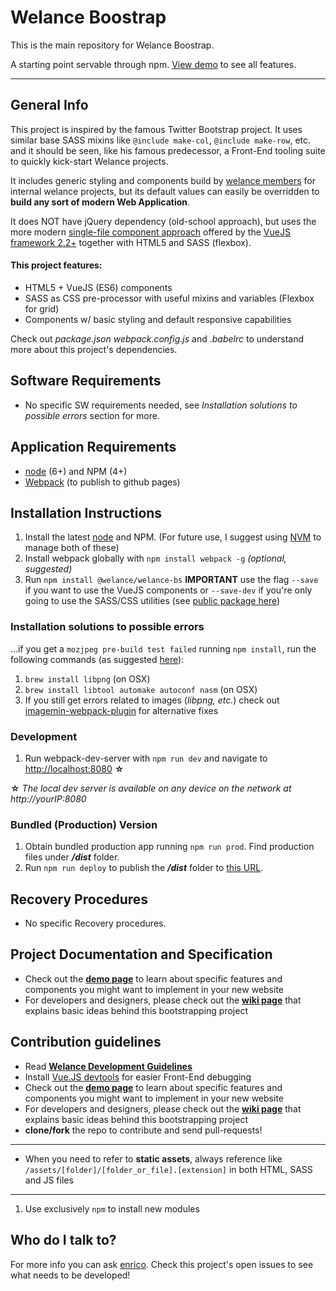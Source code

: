 # Welance Boostrap

This is the main repository for Welance Boostrap.

A starting point servable through npm. [View demo](https://welance.github.io/welance-bs/) to see all features.

- - -

## General Info

This project is inspired by the famous Twitter Bootstrap project.
It uses similar base SASS mixins like `@include make-col`, `@include make-row`, etc. and it should be seen, like his famous predecessor, a Front-End tooling suite to quickly kick-start Welance projects.

It includes generic styling and components build by [welance members](https://welance.com) for internal welance projects, but its default values can easily be overridden to **build any sort of modern Web Application**.

It does NOT have jQuery dependency (old-school approach), but uses the more modern [single-file component approach](https://vuejs.org/v2/guide/single-file-components.html) offered by the [VueJS framework 2.2+](https://vuejs.org/v2/) together with HTML5 and SASS (flexbox).

#### This project features:
* HTML5 + VueJS (ES6) components
* SASS as CSS pre-processor with useful mixins and variables (Flexbox for grid)
* Components w/ basic styling and default responsive capabilities

Check out _package.json_ _webpack.config.js_ and _.babelrc_ to understand more about this project's dependencies.


## Software Requirements
* No specific SW requirements needed, see _Installation solutions to possible errors_ section for more.

## Application Requirements

* [node](https://nodejs.org/en/) (6+) and NPM (4+)
* [Webpack](https://github.com/webpack/webpack) (to publish to github pages)

## Installation Instructions

1. Install the latest [node](https://nodejs.org/en/) and NPM. (For future use, I suggest using [NVM](https://github.com/creationix/nvm) to manage both of these)
2. Install webpack globally with `npm install webpack -g` _(optional, suggested)_
3. Run `npm install @welance/welance-bs` 
**IMPORTANT** use the flag `--save` if you want to use the VueJS components or `--save-dev` if you're only going to use the SASS/CSS utilities (see [public package here](https://www.npmjs.com/package/@welance/welance-bs))

### Installation solutions to possible errors
...if you get a `mozjpeg pre-build test failed` running `npm install`, run the following commands (as suggested [here](https://github.com/tcoopman/image-webpack-loader/issues/49)):

1. `brew install libpng` (on OSX)
2. `brew install libtool automake autoconf nasm` (on OSX)
3. If you still get errors related to images (_libpng, etc._) check out [imagemin-webpack-plugin](https://github.com/Klathmon/imagemin-webpack-plugin) for alternative fixes

### Development

1. Run webpack-dev-server with `npm run dev` and navigate to [http://localhost:8080](http://localhost:8080) **☆**

**☆** _The local dev server is available on any device on the network at http://yourIP:8080_

### Bundled (Production) Version
1. Obtain bundled production app running `npm run prod`. Find production files under **_/dist_** folder.
2. Run `npm run deploy` to publish the **_/dist_** folder to [this URL](https://welance.github.io/welance-bs/).

## Recovery Procedures
* No specific Recovery procedures.

## Project Documentation and Specification

* Check out the **[demo page](https://welance.github.io/welance-bs/)** to learn about specific features and components you might want to implement in your new website
* For developers and designers, please check out the **[wiki page](https://github.com/welance/welance-bs/wiki)** that explains basic ideas behind this bootstrapping project

## Contribution guidelines

* Read **[Welance Development Guidelines](https://welance-handbook.herokuapp.com/welance-development-guidelines.html)**
* Install [Vue.JS devtools](https://chrome.google.com/webstore/detail/vuejs-devtools/nhdogjmejiglipccpnnnanhbledajbpd) for easier Front-End debugging
* Check out the **[demo page](https://welance.github.io/welance-bs/)** to learn about specific features and components you might want to implement in your new website
* For developers and designers, please check out the **[wiki page](https://github.com/welance/welance-bs/wiki)** that explains basic ideas behind this bootstrapping project
* **clone/fork** the repo to contribute and send pull-requests!


- - -

* When you need to refer to **static assets**, always reference like `/assets/[folder]/[folder_or_file].[extension]` in both HTML, SASS and JS files

- - -

1. Use exclusively `npm` to install new modules

## Who do I talk to?

For more info you can ask [enrico](https://github.com/ricricucit/).
Check this project's open issues to see what needs to be developed!
